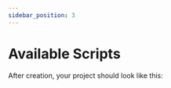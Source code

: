 ```yaml
---
sidebar_position: 3
---
```


# Available Scripts

After creation, your project should look like this:
